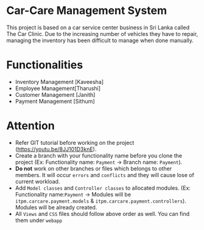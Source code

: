 # Car-Care Management System
This project is based on a car service center business in Sri Lanka called The Car Clinic.
Due to the increasing number of vehicles they have to repair, managing the inventory has been difficult to manage when done manually.








# Functionalities
- Inventory Management [Kaveesha]
- Employee Management[Tharushi]
- Customer Management [Janith]
- Payment Management [Sithum]

# Attention
- Refer GIT tutorial before working on the project (https://youtu.be/8JJ101D3knE).
- Create a branch with your functionality name before you clone the project (Ex: Functionality name: `Payment` -> Branch name: `Payment`).
- **Do not** work on other branches or files which belongs to other members. It will occur `errors` and `conflicts` and they will cause lose of current workload.
- Add `Model classes` and `Controller classes` to allocated modules. (Ex: Functionality name:`Payment` -> Modules will be `itpm.carcare.payment.models` & `itpm.carcare.payment.controllers`). Modules will be already created.
- All `Views` and `CSS` files should follow above order as well. You can find them under `webapp`
